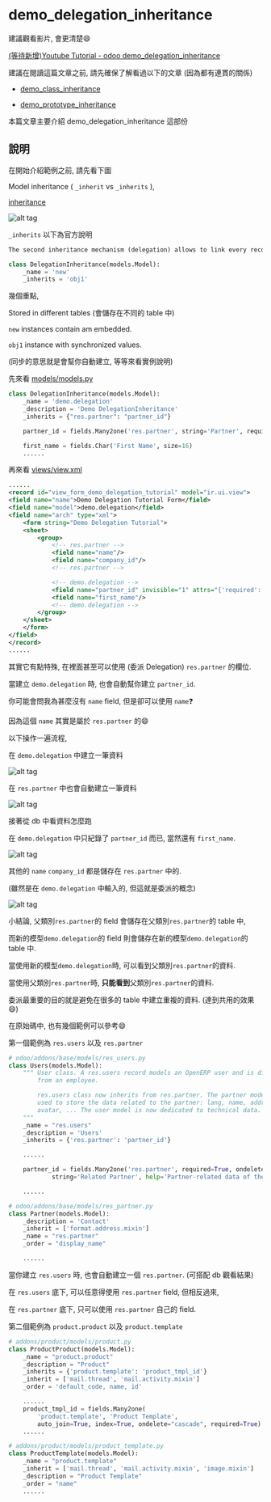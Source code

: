 # demo_delegation_inheritance

建議觀看影片, 會更清楚:smile:

[(等待新增)Youtube Tutorial - odoo demo_delegation_inheritance]()

建議在閱讀這篇文章之前, 請先確保了解看過以下的文章 (因為都有連貫的關係)

* [demo_class_inheritance](https://github.com/twtrubiks/odoo-demo-addons-tutorial/tree/master/demo_class_inheritance)

* [demo_prototype_inheritance](https://github.com/twtrubiks/odoo-demo-addons-tutorial/tree/master/demo_prototype_inheritance)

本篇文章主要介紹 demo_delegation_inheritance 這部份

## 說明

在開始介紹範例之前, 請先看下圖

Model inheritance ( `_inherit` vs `_inherits` ),

[inheritance](https://www.odoo.com/documentation/12.0/howtos/backend.html#inheritance)

![alt tag](https://i.imgur.com/IRPk1By.png)

`_inherits` 以下為官方說明

```txt
The second inheritance mechanism (delegation) allows to link every record of a model to a record in a parent model, and provides transparent access to the fields of the parent record.
```

```python
class DelegationInheritance(models.Model):
    _name = 'new'
    _inherits = 'obj1'
```

幾個重點,

Stored in different tables (會儲存在不同的 table 中)

`new` instances contain am embedded.

`obj1` instance with synchronized values.

(同步的意思就是會幫你自動建立, 等等來看實例說明)

先來看 [models/models.py](models/models.py)

```python
class DelegationInheritance(models.Model):
    _name = 'demo.delegation'
    _description = 'Demo DelegationInheritance'
    _inherits = {"res.partner": "partner_id"}

    partner_id = fields.Many2one('res.partner', string='Partner', required=True, ondelete="cascade")

    first_name = fields.Char('First Name', size=16)
    ......
```

再來看 [views/view.xml](views/view.xml)

```xml
......
<record id="view_form_demo_delegation_tutorial" model="ir.ui.view">
<field name="name">Demo Delegation Tutorial Form</field>
<field name="model">demo.delegation</field>
<field name="arch" type="xml">
    <form string="Demo Delegation Tutorial">
    <sheet>
        <group>
            <!-- res.partner -->
            <field name="name"/>
            <field name="company_id"/>
            <!-- res.partner -->

            <!-- demo.delegation -->
            <field name="partner_id" invisible="1" attrs="{'required': [('id', '!=', False)]}"/>
            <field name="first_name"/>
            <!-- demo.delegation -->
        </group>
    </sheet>
    </form>
</field>
</record>
......
```

其實它有點特殊, 在裡面甚至可以使用 (委派 Delegation) `res.partner` 的欄位.

當建立 `demo.delegation` 時, 也會自動幫你建立 `partner_id`.

你可能會問我為甚麼沒有 `name` field, 但是卻可以使用 `name`:question:

因為這個 `name` 其實是屬於 `res.partner` 的:smile:

以下操作一遍流程,

在 `demo.delegation` 中建立一筆資料

![alt tag](https://i.imgur.com/vfPNsva.png)

在 `res.partner` 中也會自動建立一筆資料

![alt tag](https://i.imgur.com/JZ2EUv1.png)

接著從 db 中看資料怎麼跑

在 `demo.delegation` 中只紀錄了 `partner_id` 而已, 當然還有 `first_name`.

![alt tag](https://i.imgur.com/i7SyECl.png)

其他的 `name` `company_id` 都是儲存在 `res.partner` 中的.

(雖然是在 `demo.delegation` 中輸入的, 但這就是委派的概念)

![alt tag](https://i.imgur.com/UHOqrwx.png)

小結論, 父類別`res.partner`的 field 會儲存在父類別`res.partner`的 table 中,

而新的模型`demo.delegation`的 field 則會儲存在新的模型`demo.delegation`的 table 中.

當使用新的模型`demo.delegation`時, 可以看到父類別`res.partner`的資料.

當使用父類別`res.partner`時, **只能看到**父類別`res.partner`的資料.

委派最重要的目的就是避免在很多的 table 中建立重複的資料. (達到共用的效果:smile:)

在原始碼中, 也有幾個範例可以參考:smile:

第一個範例為 `res.users` 以及 `res.partner`

```python
# odoo/addons/base/models/res_users.py
class Users(models.Model):
    """ User class. A res.users record models an OpenERP user and is different
        from an employee.

        res.users class now inherits from res.partner. The partner model is
        used to store the data related to the partner: lang, name, address,
        avatar, ... The user model is now dedicated to technical data.
    """
    _name = "res.users"
    _description = 'Users'
    _inherits = {'res.partner': 'partner_id'}

    ......

    partner_id = fields.Many2one('res.partner', required=True, ondelete='restrict', auto_join=True,
            string='Related Partner', help='Partner-related data of the user')

    ......

# odoo/addons/base/models/res_partner.py
class Partner(models.Model):
    _description = 'Contact'
    _inherit = ['format.address.mixin']
    _name = "res.partner"
    _order = "display_name"

    ......
```

當你建立 `res.users` 時, 也會自動建立一個 `res.partner`. (可搭配 db 觀看結果)

在 `res.users` 底下, 可以任意得使用 `res.partner` field, 但相反過來,

在 `res.partner` 底下, 只可以使用 `res.partner` 自己的 field.

第二個範例為 `product.product` 以及 `product.template`

```python
# addons/product/models/product.py
class ProductProduct(models.Model):
    _name = "product.product"
    _description = "Product"
    _inherits = {'product.template': 'product_tmpl_id'}
    _inherit = ['mail.thread', 'mail.activity.mixin']
    _order = 'default_code, name, id'

    ......
	product_tmpl_id = fields.Many2one(
		'product.template', 'Product Template',
		auto_join=True, index=True, ondelete="cascade", required=True)
    ......

# addons/product/models/product_template.py
class ProductTemplate(models.Model):
    _name = "product.template"
    _inherit = ['mail.thread', 'mail.activity.mixin', 'image.mixin']
    _description = "Product Template"
    _order = "name"
    ......
```

